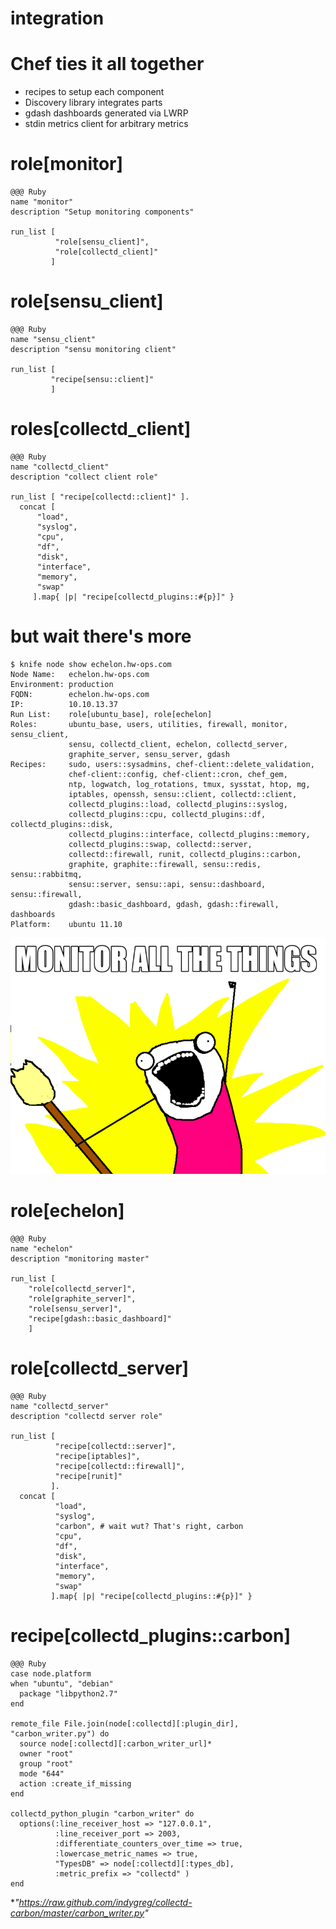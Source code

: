 <!SLIDE subsection>
# integration


<!SLIDE bullets incremental>
# Chef ties it all together

* recipes to setup each component
* Discovery library integrates parts
* gdash dashboards generated via LWRP
* stdin metrics client for arbitrary metrics

<!SLIDE code small>
# role[monitor]

    @@@ Ruby
    name "monitor"
    description "Setup monitoring components"
    
    run_list [
              "role[sensu_client]",
              "role[collectd_client]"
             ]

# role[sensu_client]

    @@@ Ruby
    name "sensu_client"
    description "sensu monitoring client"
    
    run_list [
             "recipe[sensu::client]"
             ]
    
<!SLIDE code>
# roles[collectd_client]

    @@@ Ruby
    name "collectd_client"
    description "collect client role"

    run_list [ "recipe[collectd::client]" ].
      concat [
          "load",
          "syslog",
          "cpu",
          "df",
          "disk",
          "interface",
          "memory",
          "swap"
         ].map{ |p| "recipe[collectd_plugins::#{p}]" }


<!SLIDE commandline incremental>
# but wait there's more

    $ knife node show echelon.hw-ops.com
    Node Name:   echelon.hw-ops.com
    Environment: production
    FQDN:        echelon.hw-ops.com
    IP:          10.10.13.37
    Run List:    role[ubuntu_base], role[echelon]
    Roles:       ubuntu_base, users, utilities, firewall, monitor, sensu_client, 
                 sensu, collectd_client, echelon, collectd_server,
                 graphite_server, sensu_server, gdash
    Recipes:     sudo, users::sysadmins, chef-client::delete_validation,
                 chef-client::config, chef-client::cron, chef_gem,
                 ntp, logwatch, log_rotations, tmux, sysstat, htop, mg,
                 iptables, openssh, sensu::client, collectd::client, 
                 collectd_plugins::load, collectd_plugins::syslog,
                 collectd_plugins::cpu, collectd_plugins::df, collectd_plugins::disk,
                 collectd_plugins::interface, collectd_plugins::memory, 
                 collectd_plugins::swap, collectd::server,
                 collectd::firewall, runit, collectd_plugins::carbon,
                 graphite, graphite::firewall, sensu::redis, sensu::rabbitmq,
                 sensu::server, sensu::api, sensu::dashboard, sensu::firewall,
                 gdash::basic_dashboard, gdash, gdash::firewall, dashboards
    Platform:    ubuntu 11.10

<!SLIDE center>

![monitor all the things](../img/monitor-allthethings.png)

<!SLIDE code>
# role[echelon]

    @@@ Ruby
    name "echelon"
    description "monitoring master"

    run_list [
        "role[collectd_server]",
        "role[graphite_server]",
        "role[sensu_server]",
        "recipe[gdash::basic_dashboard]"
        ]                                                            

<!SLIDE code small>
# role[collectd_server]

    @@@ Ruby
    name "collectd_server"
    description "collectd server role"

    run_list [
              "recipe[collectd::server]",
              "recipe[iptables]",
              "recipe[collectd::firewall]",
              "recipe[runit]"
             ].
      concat [
              "load",
              "syslog",
              "carbon", # wait wut? That's right, carbon
              "cpu",
              "df",
              "disk",
              "interface",
              "memory",
              "swap"
             ].map{ |p| "recipe[collectd_plugins::#{p}]" }

<!SLIDE code smaller>
# recipe[collectd_plugins::carbon]

    @@@ Ruby
    case node.platform
    when "ubuntu", "debian"
      package "libpython2.7"
    end

    remote_file File.join(node[:collectd][:plugin_dir], "carbon_writer.py") do
      source node[:collectd][:carbon_writer_url]*
      owner "root"
      group "root"
      mode "644"
      action :create_if_missing
    end

    collectd_python_plugin "carbon_writer" do
      options(:line_receiver_host => "127.0.0.1",
              :line_receiver_port => 2003,
              :differentiate_counters_over_time => true,
              :lowercase_metric_names => true,
              "TypesDB" => node[:collectd][:types_db],
              :metric_prefix => "collectd" )
    end

**"https://raw.github.com/indygreg/collectd-carbon/master/carbon_writer.py"*
